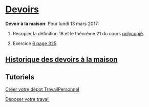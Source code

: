 # [Devoirs](https://github.com/EdisonLorgues1SD1617/Devoirs/issues)

**Devoir à la maison**: Pour lundi 13 mars 2017:

1. Recopier la définition 18 et le théorème 21 du cours [polycopié](https://github.com/EdisonLorgues1SD1617/Math1SD1617/blob/master/Donn%C3%A9es/Chapitres/6.%20Probabilit%C3%A9s/Polycopie/Probabilit%C3%A9s.pdf).

1. Exercice [6 page 325](https://raw.githubusercontent.com/EdisonLorgues1SD1617/Math1SD1617/master/Donn%C3%A9es/Chapitres/6.%20Probabilit%C3%A9s/Images/5-6p327.png).

## [Historique des devoirs à la maison](https://github.com/EdisonLorgues1SD1617/Devoirs/tree/master/Donn%C3%A9es)

## Tutoriels

[Créer votre dépot TravailPersonnel](https://github.com/EdisonLorgues1SD1617/Devoirs/blob/master/Donn%C3%A9es/Tuto%20Devoirs/Cr%C3%A9ationDuD%C3%A9pot.md)

[Déposer votre travail](https://github.com/EdisonLorgues1SD1617/Devoirs/blob/master/Donn%C3%A9es/Tuto%20Devoirs/D%C3%A9potDuDevoir.md)



<!-- [Exemple de document latex](https://fr.sharelatex.com/project/57ce78e75e6c501f33387861). -->
